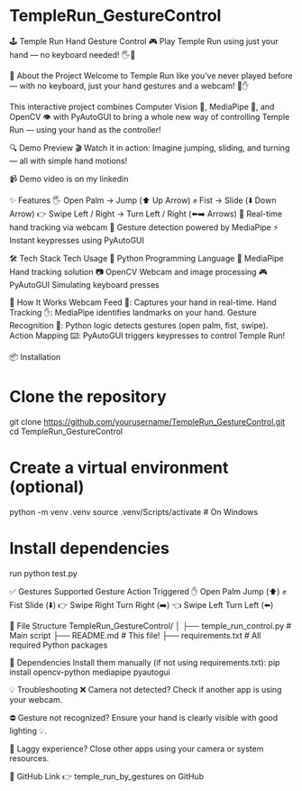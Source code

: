 # TempleRun_GestureControl
🕹️ Temple Run Hand Gesture Control 🎮
Play Temple Run using just your hand — no keyboard needed! 🖐️🤖

🚀 About the Project
Welcome to Temple Run like you’ve never played before — with no keyboard, just your hand gestures and a webcam! 🎥✋

This interactive project combines Computer Vision 🧠, MediaPipe 🧰, and OpenCV 👁️ with PyAutoGUI to bring a whole new way of controlling Temple Run — using your hand as the controller!

🔍 Demo Preview
🎬 Watch it in action:
Imagine jumping, sliding, and turning — all with simple hand motions!

📹 Demo video is on my linkedin

✨ Features
🖐️ Open Palm → Jump (⬆️ Up Arrow)
✊ Fist → Slide (⬇️ Down Arrow)
👉 Swipe Left / Right → Turn Left / Right (⬅️➡️ Arrows)
📸 Real-time hand tracking via webcam
🧠 Gesture detection powered by MediaPipe
⚡ Instant keypresses using PyAutoGUI

🛠️ Tech Stack
Tech	Usage
🐍 Python	Programming Language
🎯 MediaPipe	Hand tracking solution
📷 OpenCV	Webcam and image processing
🎮 PyAutoGUI	Simulating keyboard presses

🧠 How It Works
Webcam Feed 🎥: Captures your hand in real-time.
Hand Tracking ✋: MediaPipe identifies landmarks on your hand.
Gesture Recognition 🧠: Python logic detects gestures (open palm, fist, swipe).
Action Mapping ⌨️: PyAutoGUI triggers keypresses to control Temple Run!

📦 Installation
# Clone the repository
git clone https://github.com/yourusername/TempleRun_GestureControl.git
cd TempleRun_GestureControl

# Create a virtual environment (optional)
python -m venv .venv
source .venv/Scripts/activate  # On Windows

# Install dependencies
run python test.py

✅ Gestures Supported
Gesture	Action Triggered
✋ Open Palm	Jump (⬆️)
✊ Fist	Slide (⬇️)
👉 Swipe Right	Turn Right (➡️)
👈 Swipe Left	Turn Left (⬅️)

📁 File Structure
TempleRun_GestureControl/
│
├── temple_run_control.py    # Main script
├── README.md                # This file!
├── requirements.txt         # All required Python packages

🧪 Dependencies
Install them manually (if not using requirements.txt):
pip install opencv-python mediapipe pyautogui

💡 Troubleshooting
❌ Camera not detected?
Check if another app is using your webcam.

⛔ Gesture not recognized?
Ensure your hand is clearly visible with good lighting 💡.

🐌 Laggy experience?
Close other apps using your camera or system resources.

🔗 GitHub Link
👉 temple_run_by_gestures on GitHub






